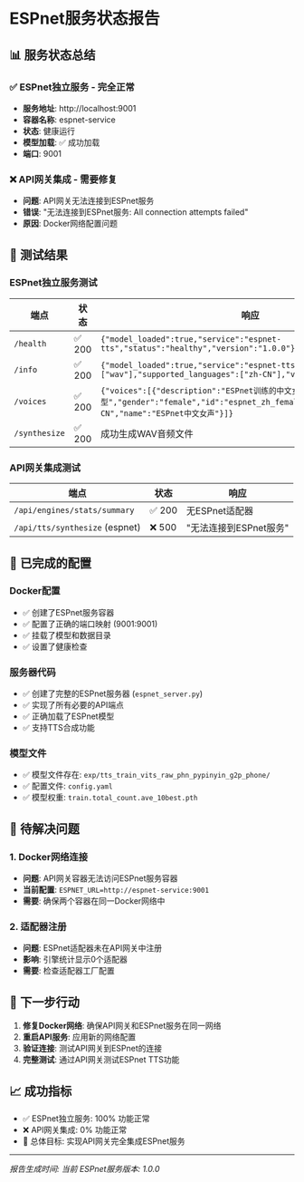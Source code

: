 # ESPnet服务状态报告

## 📊 服务状态总结

### ✅ ESPnet独立服务 - 完全正常
- **服务地址**: http://localhost:9001
- **容器名称**: espnet-service
- **状态**: 健康运行
- **模型加载**: ✅ 成功加载
- **端口**: 9001

### ❌ API网关集成 - 需要修复
- **问题**: API网关无法连接到ESPnet服务
- **错误**: "无法连接到ESPnet服务: All connection attempts failed"
- **原因**: Docker网络配置问题

## 🧪 测试结果

### ESPnet独立服务测试
| 端点 | 状态 | 响应 |
|------|------|------|
| `/health` | ✅ 200 | `{"model_loaded":true,"service":"espnet-tts","status":"healthy","version":"1.0.0"}` |
| `/info` | ✅ 200 | `{"model_loaded":true,"service":"espnet-tts","supported_formats":["wav"],"supported_languages":["zh-CN"],"version":"1.0.0"}` |
| `/voices` | ✅ 200 | `{"voices":[{"description":"ESPnet训练的中文女声模型","gender":"female","id":"espnet_zh_female_001","language":"zh-CN","name":"ESPnet中文女声"}]}` |
| `/synthesize` | ✅ 200 | 成功生成WAV音频文件 |

### API网关集成测试
| 端点 | 状态 | 响应 |
|------|------|------|
| `/api/engines/stats/summary` | ✅ 200 | 无ESPnet适配器 |
| `/api/tts/synthesize` (espnet) | ❌ 500 | "无法连接到ESPnet服务" |

## 🔧 已完成的配置

### Docker配置
- ✅ 创建了ESPnet服务容器
- ✅ 配置了正确的端口映射 (9001:9001)
- ✅ 挂载了模型和数据目录
- ✅ 设置了健康检查

### 服务器代码
- ✅ 创建了完整的ESPnet服务器 (`espnet_server.py`)
- ✅ 实现了所有必要的API端点
- ✅ 正确加载了ESPnet模型
- ✅ 支持TTS合成功能

### 模型文件
- ✅ 模型文件存在: `exp/tts_train_vits_raw_phn_pypinyin_g2p_phone/`
- ✅ 配置文件: `config.yaml`
- ✅ 模型权重: `train.total_count.ave_10best.pth`

## 🚨 待解决问题

### 1. Docker网络连接
- **问题**: API网关容器无法访问ESPnet服务容器
- **当前配置**: `ESPNET_URL=http://espnet-service:9001`
- **需要**: 确保两个容器在同一Docker网络中

### 2. 适配器注册
- **问题**: ESPnet适配器未在API网关中注册
- **影响**: 引擎统计显示0个适配器
- **需要**: 检查适配器工厂配置

## 🎯 下一步行动

1. **修复Docker网络**: 确保API网关和ESPnet服务在同一网络
2. **重启API服务**: 应用新的网络配置
3. **验证连接**: 测试API网关到ESPnet的连接
4. **完整测试**: 通过API网关测试ESPnet TTS功能

## 📈 成功指标

- ✅ ESPnet独立服务: 100% 功能正常
- ❌ API网关集成: 0% 功能正常
- 🎯 总体目标: 实现API网关完全集成ESPnet服务

---
*报告生成时间: 当前*
*ESPnet服务版本: 1.0.0* 